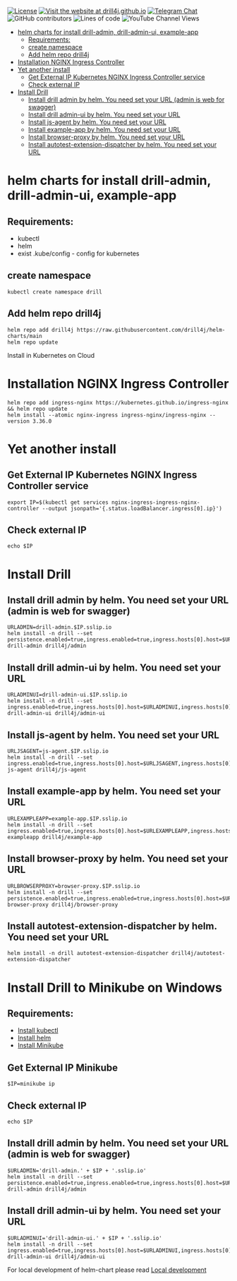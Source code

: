 [![License](https://img.shields.io/github/license/Drill4J/helm-charts)](LICENSE)
[![Visit the website at drill4j.github.io](https://img.shields.io/badge/visit-website-green.svg?logo=firefox)](https://drill4j.github.io/)
[![Telegram Chat](https://img.shields.io/badge/Chat%20on-Telegram-brightgreen.svg)](https://t.me/drill4j)  
![GitHub contributors](https://img.shields.io/github/contributors/Drill4J/helm-charts)
![Lines of code](https://img.shields.io/tokei/lines/github/Drill4J/helm-charts)
![YouTube Channel Views](https://img.shields.io/youtube/channel/views/UCJtegUnUHr0bO6icF1CYjKw?style=social)


- [helm charts for install drill-admin, drill-admin-ui, example-app](#helm-charts-for-install-drill-admin--drill-admin-ui--example-app)
  * [Requirements:](#requirements-)
  * [create namespace](#create-namespace)
  * [Add helm repo drill4j](#add-helm-repo-drill4j)
- [Installation NGINX Ingress Controller](#installation-nginx-ingress-controller)
- [Yet another install](#yet-another-install)
  * [Get External IP Kubernetes NGINX Ingress Controller service](#get-external-ip-kubernetes-nginx-ingress-controller-service)
  * [Check external IP](#check-external-ip)
- [Install Drill](#install-drill)
  * [Install drill admin by helm. You need set your URL (admin is web for swagger)](#install-drill-admin-by-helm-you-need-set-your-url--admin-is-web-for-swagger-)
  * [Install drill admin-ui by helm. You need set your URL](#install-drill-admin-ui-by-helm-you-need-set-your-url)
  * [Install js-agent by helm. You need set your URL](#install-js-agent-by-helm-you-need-set-your-url)
  * [Install example-app by helm. You need set your URL](#install-example-app-by-helm-you-need-set-your-url)
  * [Install browser-proxy by helm. You need set your URL](#install-browser-proxy-by-helm-you-need-set-your-url)
  * [Install autotest-extension-dispatcher by helm. You need set your URL](#install-autotest-extension-dispatcher-by-helm-you-need-set-your-url)


# helm charts for install drill-admin, drill-admin-ui, example-app

## Requirements:
- kubectl
- helm
- exist .kube/config - config for kubernetes

## create namespace
```
kubectl create namespace drill
```

## Add helm repo drill4j
```
helm repo add drill4j https://raw.githubusercontent.com/drill4j/helm-charts/main
helm repo update
```

Install in Kubernetes on Cloud

# Installation NGINX Ingress Controller
```
helm repo add ingress-nginx https://kubernetes.github.io/ingress-nginx && helm repo update
helm install --atomic nginx-ingress ingress-nginx/ingress-nginx --version 3.36.0
```

# Yet another install
## Get External IP Kubernetes NGINX Ingress Controller service
```
export IP=$(kubectl get services nginx-ingress-ingress-nginx-controller --output jsonpath='{.status.loadBalancer.ingress[0].ip}')
```
## Check external IP
```
echo $IP
```

# Install Drill

## Install drill admin by helm. You need set your URL (admin is web for swagger)
```
URLADMIN=drill-admin.$IP.sslip.io
helm install -n drill --set persistence.enabled=true,ingress.enabled=true,ingress.hosts[0].host=$URLADMIN,ingress.hosts[0].paths[0].path=/ drill-admin drill4j/admin
```

## Install drill admin-ui by helm. You need set your URL
```
URLADMINUI=drill-admin-ui.$IP.sslip.io
helm install -n drill --set ingress.enabled=true,ingress.hosts[0].host=$URLADMINUI,ingress.hosts[0].paths[0].path=/ drill-admin-ui drill4j/admin-ui
```

## Install js-agent by helm. You need set your URL
```
URLJSAGENT=js-agent.$IP.sslip.io
helm install -n drill --set ingress.enabled=true,ingress.hosts[0].host=$URLJSAGENT,ingress.hosts[0].paths[0].path=/ js-agent drill4j/js-agent
```

## Install example-app by helm. You need set your URL
```
URLEXAMPLEAPP=example-app.$IP.sslip.io
helm install -n drill --set ingress.enabled=true,ingress.hosts[0].host=$URLEXAMPLEAPP,ingress.hosts[0].paths[0].path=/ exampleapp drill4j/example-app
```

## Install browser-proxy by helm. You need set your URL
```
URLBROWSERPROXY=browser-proxy.$IP.sslip.io
helm install -n drill --set persistence.enabled=true,ingress.enabled=true,ingress.hosts[0].host=$URLBROWSERPROXY,ingress.hosts[0].paths[0].path=/ browser-proxy drill4j/browser-proxy
```

## Install autotest-extension-dispatcher by helm. You need set your URL
```
helm install -n drill autotest-extension-dispatcher drill4j/autotest-extension-dispatcher
```

# Install Drill to Minikube on Windows
## Requirements: 
- [Install kubectl](https://kubernetes.io/docs/tasks/tools/install-kubectl-windows/)
- [Install helm](https://helm.sh/docs/intro/install/#from-chocolatey-windows)
- [Install Minikube](https://minikube.sigs.k8s.io/docs/start/)

## Get External IP Minikube
```
$IP=minikube ip
```
## Check external IP
```
echo $IP
```

## Install drill admin by helm. You need set your URL (admin is web for swagger)
```
$URLADMIN='drill-admin.' + $IP + '.sslip.io'
helm install -n drill --set persistence.enabled=true,ingress.enabled=true,ingress.hosts[0].host=$URLADMIN,ingress.hosts[0].paths[0].path=/ drill-admin drill4j/admin
```

## Install drill admin-ui by helm. You need set your URL
```
$URLADMINUI='drill-admin-ui.' + $IP + '.sslip.io'
helm install -n drill --set ingress.enabled=true,ingress.hosts[0].host=$URLADMINUI,ingress.hosts[0].paths[0].path=/ drill-admin-ui drill4j/admin-ui
```

For local development of helm-chart please read [Local development](local-development.md)
